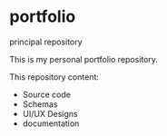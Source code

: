 # portfolio
principal repository

This is my personal portfolio repository.

This repository content:
  - Source code
  - Schemas
  - UI/UX Designs
  - documentation 

